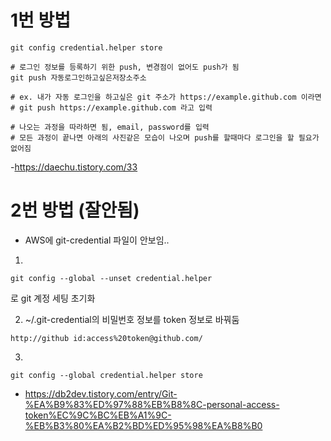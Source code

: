 
# 1번 방법

```
git config credential.helper store

# 로그인 정보를 등록하기 위한 push, 변경점이 없어도 push가 됨
git push 자동로그인하고싶은저장소주소

# ex. 내가 자동 로그인을 하고싶은 git 주소가 https://example.github.com 이라면
# git push https://example.github.com 라고 입력

# 나오는 과정을 따라하면 됨, email, password를 입력
# 모든 과정이 끝나면 아래의 사진같은 모습이 나오며 push를 할때마다 로그인을 할 필요가 없어짐
```

-https://daechu.tistory.com/33

# 2번 방법 (잘안됨)
- AWS에 git-credential 파일이 안보임..

1. 
```
git config --global --unset credential.helper
```
로 git 계정 세팅 초기화 

2. ~/.git-credential의 비밀번호 정보를 token 정보로 바꿔둠
```
http://github id:access%20token@github.com/
```

3. 
```
git config --global credential.helper store 
```



- https://db2dev.tistory.com/entry/Git-%EA%B9%83%ED%97%88%EB%B8%8C-personal-access-token%EC%9C%BC%EB%A1%9C-%EB%B3%80%EA%B2%BD%ED%95%98%EA%B8%B0

